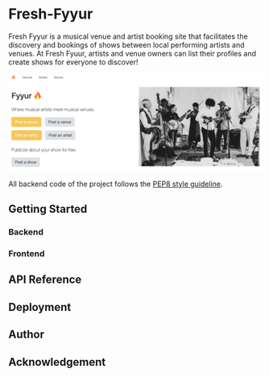 # Fresh-Fyyur
Fresh Fyyur is a musical venue and artist booking site that facilitates the discovery and bookings of shows between local performing artists and venues. At Fresh Fyuur, artists and venue owners can list their profiles and create shows for everyone to discover!

![Fresh Fyyur](./frontend/fyyur.png)

All backend code of the project follows the [PEP8 style guideline](https://www.python.org/dev/peps/pep-0008/).
## Getting Started

### Backend

### Frontend

## API Reference

## Deployment

## Author

## Acknowledgement